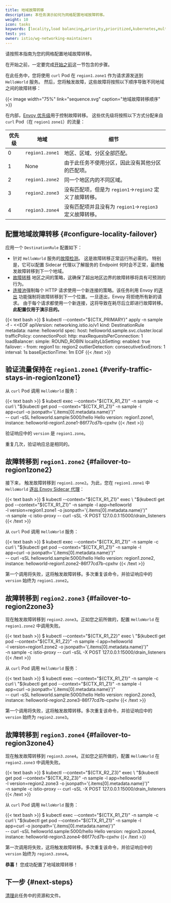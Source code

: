 ```yaml
---
title: 地域故障转移
description: 本任务演示如何为网格配置地域故障转移。
weight: 10
icon: tasks
keywords: [locality,load balancing,priority,prioritized,kubernetes,multicluster]
test: yes
owner: istio/wg-networking-maintainers
---
```


请按照本指南为您的网格配置地域故障转移。

在开始之前，一定要完成[开始之前](/zh/docs/tasks/traffic-management/locality-load-balancing/before-you-begin)这一节包含的步骤。

在此任务中，您将使用 `curl` Pod 在 `region1.zone1` 作为请求源发送到 `HelloWorld` 服务。
然后，您将触发故障，这些故障将按照以下顺序导致不同地域之间的故障转移：

{{< image width="75%"
    link="sequence.svg"
    caption="地域故障转移顺序"
    >}}

在内部，[Envoy 优先级](https://www.envoyproxy.io/docs/envoy/latest/intro/arch_overview/upstream/load_balancing/priority.html)用于控制故障转移。
这些优先级将按照以下方式分配来自 `curl` Pod（在 `region1` `zone1`）的流量：

优先级 | 地域 | 细节
-------- | -------- | -------
0 | `region1.zone1` | 地区、区域、分区全部匹配。
1 | None | 由于此任务不使用分区，因此没有其他分区的匹配项。
2 | `region1.zone2` | 同一个地区内的不同区域。
3 | `region2.zone3` | 没有匹配项，但是为 `region1`->`region2` 定义了故障转移。
4 | `region3.zone4` | 没有匹配项并且没有为 `region1`->`region3` 定义故障转移。

## 配置地域故障转移 {#configure-locality-failover}

应用一个 `DestinationRule` 配置如下：

- 针对 `HelloWorld` 服务的[故障检测](/zh/docs/reference/config/networking/destination-rule/#OutlierDetection)。
  这是故障转移正常运行所必需的。
  特别是，它可以配置 Sidecar 代理以了解服务的 Endpoint 何时会不正常，最终触发故障转移到下一个地域。
- [故障转移](/zh/docs/reference/config/networking/destination-rule/#LocalityLoadBalancerSetting-Failover)
  地区之间的策略，这确保了超出地区边界的故障转移将具有可预测的行为。
- [连接池](/zh/docs/reference/config/networking/destination-rule/#ConnectionPoolSettings-http)强制每个
  HTTP 请求使用一个新连接的策略。该任务利用 Envoy
  的[逐出](https://www.envoyproxy.io/docs/envoy/latest/intro/arch_overview/operations/draining)
  功能强制将故障转移到下一个位置。一旦逐出，Envoy 将拒绝所有新的请求。
  由于每个请求都使用一个新连接，这将导致在耗尽后立即进行故障转移。**此配置仅用于演示目的。**

{{< text bash >}}
$ kubectl --context="${CTX_PRIMARY}" apply -n sample -f - <<EOF
apiVersion: networking.istio.io/v1
kind: DestinationRule
metadata:
  name: helloworld
spec:
  host: helloworld.sample.svc.cluster.local
  trafficPolicy:
    connectionPool:
      http:
        maxRequestsPerConnection: 1
    loadBalancer:
      simple: ROUND_ROBIN
      localityLbSetting:
        enabled: true
        failover:
          - from: region1
            to: region2
    outlierDetection:
      consecutive5xxErrors: 1
      interval: 1s
      baseEjectionTime: 1m
EOF
{{< /text >}}

## 验证流量保持在 `region1.zone1` {#verify-traffic-stays-in-region1zone1}

从 `curl` Pod 调用 `HelloWorld` 服务：

{{< text bash >}}
$ kubectl exec --context="${CTX_R1_Z1}" -n sample -c curl \
  "$(kubectl get pod --context="${CTX_R1_Z1}" -n sample -l \
  app=curl -o jsonpath='{.items[0].metadata.name}')" \
  -- curl -sSL helloworld.sample:5000/hello
Hello version: region1.zone1, instance: helloworld-region1.zone1-86f77cd7b-cpxhv
{{< /text >}}

验证响应中的 `version` 是 `region1.zone`。

重复几次，验证响应总是相同的。

## 故障转移到 `region1.zone2` {#failover-to-region1zone2}

接下来， 触发故障转移到 `region1.zone2`。为此，您在 `region1.zone1` 中 `HelloWorld`
[逐出 Envoy Sidecar 代理](https://www.envoyproxy.io/docs/envoy/latest/intro/arch_overview/operations/draining#draining)：

{{< text bash >}}
$ kubectl --context="${CTX_R1_Z1}" exec \
  "$(kubectl get pod --context="${CTX_R1_Z1}" -n sample -l app=helloworld \
  -l version=region1.zone1 -o jsonpath='{.items[0].metadata.name}')" \
  -n sample -c istio-proxy -- curl -sSL -X POST 127.0.0.1:15000/drain_listeners
{{< /text >}}

从 `curl` Pod 调用 `HelloWorld` 服务：

{{< text bash >}}
$ kubectl exec --context="${CTX_R1_Z1}" -n sample -c curl \
  "$(kubectl get pod --context="${CTX_R1_Z1}" -n sample -l \
  app=curl -o jsonpath='{.items[0].metadata.name}')" \
  -- curl -sSL helloworld.sample:5000/hello
Hello version: region1.zone2, instance: helloworld-region1.zone2-86f77cd7b-cpxhv
{{< /text >}}

第一个调用将失败，这将触发故障转移。多次重复该命令，并验证响应中的 `version` 始终为 `region1.zone2`。

## 故障转移到 `region2.zone3` {#failover-to-region2zone3}

现在触发故障转移到 `region2.zone3`。正如您之前所做的，配置 `HelloWorld` 在 `region1.zone2` 中调用失败。

{{< text bash >}}
$ kubectl --context="${CTX_R1_Z2}" exec \
  "$(kubectl get pod --context="${CTX_R1_Z2}" -n sample -l app=helloworld \
  -l version=region1.zone2 -o jsonpath='{.items[0].metadata.name}')" \
  -n sample -c istio-proxy -- curl -sSL -X POST 127.0.0.1:15000/drain_listeners
{{< /text >}}

从 `curl` Pod 调用 `HelloWorld` 服务：

{{< text bash >}}
$ kubectl exec --context="${CTX_R1_Z1}" -n sample -c curl \
  "$(kubectl get pod --context="${CTX_R1_Z1}" -n sample -l \
  app=curl -o jsonpath='{.items[0].metadata.name}')" \
  -- curl -sSL helloworld.sample:5000/hello
Hello version: region2.zone3, instance: helloworld-region2.zone3-86f77cd7b-cpxhv
{{< /text >}}

第一个调用将失败，这将触发故障转移。多次重复该命令，并验证响应中的 `version` 始终为 `region2.zone3`。

## 故障转移到 `region3.zone4` {#failover-to-region3zone4}

现在触发故障转移到 `region3.zone4`。正如您之前所做的，配置 `HelloWorld` 在 `region2.zone3` 中调用失败。

{{< text bash >}}
$ kubectl --context="${CTX_R2_Z3}" exec \
  "$(kubectl get pod --context="${CTX_R2_Z3}" -n sample -l app=helloworld \
  -l version=region2.zone3 -o jsonpath='{.items[0].metadata.name}')" \
  -n sample -c istio-proxy -- curl -sSL -X POST 127.0.0.1:15000/drain_listeners
{{< /text >}}

从 `curl` Pod 调用 `HelloWorld` 服务：

{{< text bash >}}
$ kubectl exec --context="${CTX_R1_Z1}" -n sample -c curl \
  "$(kubectl get pod --context="${CTX_R1_Z1}" -n sample -l \
  app=curl -o jsonpath='{.items[0].metadata.name}')" \
  -- curl -sSL helloworld.sample:5000/hello
Hello version: region3.zone4, instance: helloworld-region3.zone4-86f77cd7b-cpxhv
{{< /text >}}

第一次调用将失败，这将触发故障转移。多次重复该命令，并验证响应中的 `version` 始终为 `region3.zone4`。

**恭喜！** 您成功配置了地域故障转移！

## 下一步 {#next-steps}

[清理](/zh/docs/tasks/traffic-management/locality-load-balancing/cleanup)此任务中的资源和文件。
